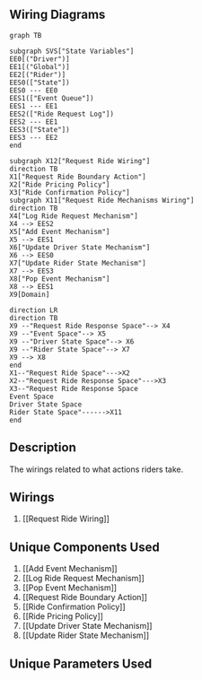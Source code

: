 ## Wiring Diagrams

```mermaid
graph TB

subgraph SVS["State Variables"]
EE0[("Driver")]
EE1[("Global")]
EE2[("Rider")]
EES0(["State"])
EES0 --- EE0
EES1(["Event Queue"])
EES1 --- EE1
EES2(["Ride Request Log"])
EES2 --- EE1
EES3(["State"])
EES3 --- EE2
end

subgraph X12["Request Ride Wiring"]
direction TB
X1["Request Ride Boundary Action"]
X2["Ride Pricing Policy"]
X3["Ride Confirmation Policy"]
subgraph X11["Request Ride Mechanisms Wiring"]
direction TB
X4["Log Ride Request Mechanism"]
X4 --> EES2
X5["Add Event Mechanism"]
X5 --> EES1
X6["Update Driver State Mechanism"]
X6 --> EES0
X7["Update Rider State Mechanism"]
X7 --> EES3
X8["Pop Event Mechanism"]
X8 --> EES1
X9[Domain]

direction LR
direction TB
X9 --"Request Ride Response Space"--> X4
X9 --"Event Space"--> X5
X9 --"Driver State Space"--> X6
X9 --"Rider State Space"--> X7
X9 --> X8
end
X1--"Request Ride Space"--->X2
X2--"Request Ride Response Space"--->X3
X3--"Request Ride Response Space
Event Space
Driver State Space
Rider State Space"------>X11
end
```

## Description

The wirings related to what actions riders take.
## Wirings
1. [[Request Ride Wiring]]

## Unique Components Used
1. [[Add Event Mechanism]]
2. [[Log Ride Request Mechanism]]
3. [[Pop Event Mechanism]]
4. [[Request Ride Boundary Action]]
5. [[Ride Confirmation Policy]]
6. [[Ride Pricing Policy]]
7. [[Update Driver State Mechanism]]
8. [[Update Rider State Mechanism]]

## Unique Parameters Used

